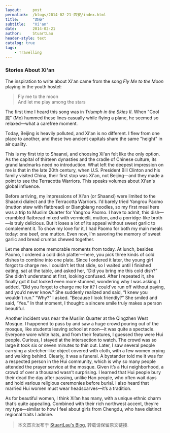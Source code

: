 ```yaml
---
layout:     post
permalink:  /blogs/2014-02-21-西安/index.html
title:      "西安"
subtitle:   "Xi'an"
date:       2014-02-21
author:     StuartLau
header-style: text
catalog: true
tags:
    - Travelling
---
```


### Stories About Xi'an

The inspiration to write about Xi'an came from the song *Fly Me to the Moon* playing in the youth hostel:

> Fly me to the moon  
> And let me play among the stars

The first time I heard this song was in *Triumph in the Skies II*. When "Cool魔" (Mo) hummed these lines casually while flying a plane, he seemed so relaxed—what a carefree moment.

Today, Beijing is heavily polluted, and Xi'an is no different. I flew from one place to another, and these two ancient capitals share the same "height" in air quality.

This is my first trip to Shaanxi, and choosing Xi'an felt like the only option. As the capital of thirteen dynasties and the cradle of Chinese culture, its grand landmarks need no introduction. What left the deepest impression on me is that in the late 20th century, when U.S. President Bill Clinton and his family visited China, their first stop was Xi'an, not Beijing—and they made a point to see the Terracotta Warriors. This speaks volumes about Xi'an's global influence.

Before arriving, my impressions of Xi'an (or Shaanxi) were limited to the Shaanxi dialect and the Terracotta Warriors. I’d barely tried Yangrou Paomo (mutton stew with flatbread) or Biangbiang noodles, so my first meal here was a trip to Muslim Quarter for Yangrou Paomo. I have to admit, this dish—crumbled flatbread mixed with vermicelli, mutton, and a porridge-like broth—is truly delicious. But it loses a lot of its appeal without sweet garlic to complement it. To show my love for it, I had Paomo for both my main meals today: one beef, one mutton. Even now, I’m savoring the memory of sweet garlic and bread crumbs chewed together.

Let me share some memorable moments from today. At lunch, besides Paomo, I ordered a cold dish platter—here, you pick three kinds of cold dishes to combine into one plate. Since I ordered it later, the young girl forgot to charge me. I couldn’t let that slide, so I waited until I finished eating, sat at the table, and asked her, “Did you bring me this cold dish?” She didn’t understand at first, looking confused. After I repeated it, she finally got it but looked even more stunned, wondering why I was asking. I added, “Did you forget to charge me for it? I could’ve run off without paying, and you’d never know.” She suddenly realized and said, “I knew you wouldn’t run.” “Why?” I asked. “Because I look friendly?” She smiled and said, “Yes.” In that moment, I thought: a sincere smile truly makes a person beautiful.

Another incident was near the Muslim Quarter at the Qingzhen West Mosque. I happened to pass by and saw a huge crowd pouring out of the mosque, like students leaving school at noon—it was quite a spectacle. Everyone wore white hats, and from their features, I guessed they were Hui people. Curious, I stayed at the intersection to watch. The crowd was so large it took six or seven minutes to thin out. Later, I saw several people carrying a stretcher-like object covered with cloth, with a few women crying and walking behind. Clearly, it was a funeral. A bystander told me it was for a respected person in the Hui community, which is why so many people attended the prayer service at the mosque. Given it’s a Hui neighborhood, a crowd of over a thousand wasn’t surprising. I learned that Hui people bury their dead the day after passing, unlike Han people, who often wait days and hold various religious ceremonies before burial. I also heard that married Hui women must wear headscarves—it’s a tradition.

As for beautiful women, I think Xi’an has many, with a unique ethnic charm that’s quite appealing. Combined with their rich northwest accent, they’re my type—similar to how I feel about girls from Chengdu, who have distinct regional traits I admire.
> 本文首次发布于 [StuartLau's Blog](https://stuartlau.github.io), 转载请保留原文链接.
